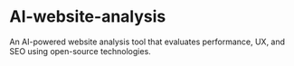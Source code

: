 # AI-website-analysis
An AI-powered website analysis tool that evaluates performance, UX, and SEO using open-source technologies.
